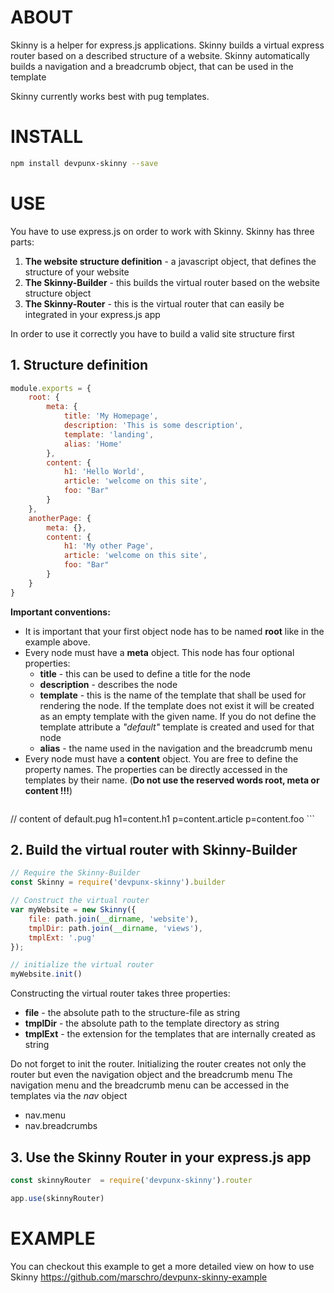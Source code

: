 # ABOUT
Skinny is a helper for express.js applications. Skinny builds a virtual express router based on a described structure of a website.
Skinny automatically builds a navigation and a breadcrumb object, that can be used in the template

Skinny currently works best with pug templates.

# INSTALL
```bash
npm install devpunx-skinny --save
```
# USE
You have to use express.js on order to work with Skinny.
Skinny has three parts:
1. **The website structure definition** - a javascript object, that defines the structure of your website
1. **The Skinny-Builder** - this builds the virtual router based on the website structure object
2. **The Skinny-Router** - this is the virtual router that can easily be integrated in your express.js app

In order to use it correctly you have to build a valid site structure first

## 1. Structure definition
```javascript
module.exports = {
    root: {
        meta: {
            title: 'My Homepage',
            description: 'This is some description',
            template: 'landing',
            alias: 'Home'
        },
        content: {
            h1: 'Hello World',
            article: 'welcome on this site',
            foo: "Bar"
        }
    },
    anotherPage: {
        meta: {},
        content: {
            h1: 'My other Page',
            article: 'welcome on this site',
            foo: "Bar"
        }
    }
}
```
**Important conventions:**
* It is important that your first object node has to be named **root** like in the example above.
* Every node must have a **meta** object. This node has four optional properties:
    * **title** - this can be used to define a title for the node
    * **description** - describes the node
    * **template** - this is the name of the template that shall be used for rendering the node. If the template does not exist it will be created as an empty template with the given name. If you do not define the template attribute a _"default"_ template is created and used for that node
    * **alias** - the name used in the navigation and the breadcrumb menu
* Every node must have a **content** object. You are free to define the property names. The properties can be directly accessed in the templates by their name. (**Do not use the reserved words root, meta or content !!!**)
    ```javascript
// content of default.pug
h1=content.h1
p=content.article
p=content.foo
    ```


## 2. Build the virtual router with Skinny-Builder

``` javascript
// Require the Skinny-Builder
const Skinny = require('devpunx-skinny').builder

// Construct the virtual router  
var myWebsite = new Skinny({
    file: path.join(__dirname, 'website'),
    tmplDir: path.join(__dirname, 'views'),
    tmplExt: '.pug'
});

// initialize the virtual router
myWebsite.init()
```
Constructing the virtual router takes three properties:
* **file** - the absolute path to the structure-file as string
* **tmplDir** - the absolute path to the template directory as string
* **tmplExt** - the extension for the templates that are internally created as string

Do not forget to init the router. Initializing the router creates not only the router but even the navigation object and the breadcrumb menu
The navigation menu and the breadcrumb menu can be accessed in the templates via the _nav_ object
* nav.menu
* nav.breadcrumbs


## 3. Use the Skinny Router in your express.js app

```javascript
const skinnyRouter  = require('devpunx-skinny').router

app.use(skinnyRouter)

```

# EXAMPLE
You can checkout this example to get a more detailed view on how to use Skinny
https://github.com/marschro/devpunx-skinny-example
